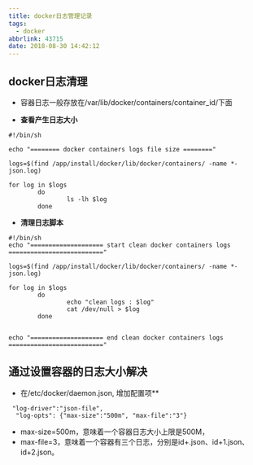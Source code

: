 ```yaml
---
title: docker日志管理记录
tags:
  - docker
abbrlink: 43715
date: 2018-08-30 14:42:12
---
```


## docker日志清理

- 容器日志一般存放在/var/lib/docker/containers/container_id/下面

- **查看产生日志大小**

<!-- more -->

```
#!/bin/sh

echo "======== docker containers logs file size ========"  
 
logs=$(find /app/install/docker/lib/docker/containers/ -name *-json.log)
 
for log in $logs
        do
                ls -lh $log                
        done
```

- **清理日志脚本**

```
#!/bin/sh
echo "==================== start clean docker containers logs =========================="
 
logs=$(find /app/install/docker/lib/docker/containers/ -name *-json.log)
 
for log in $logs
        do
                echo "clean logs : $log"
                cat /dev/null > $log
        done
 
 
echo "==================== end clean docker containers logs   =========================="
```

## 通过设置容器的日志大小解决
- 在/etc/docker/daemon.json, 增加配置项**

```
 "log-driver":"json-file",
  "log-opts": {"max-size":"500m", "max-file":"3"}
```
- max-size=500m，意味着一个容器日志大小上限是500M， 
- max-file=3，意味着一个容器有三个日志，分别是id+.json、id+1.json、id+2.json。